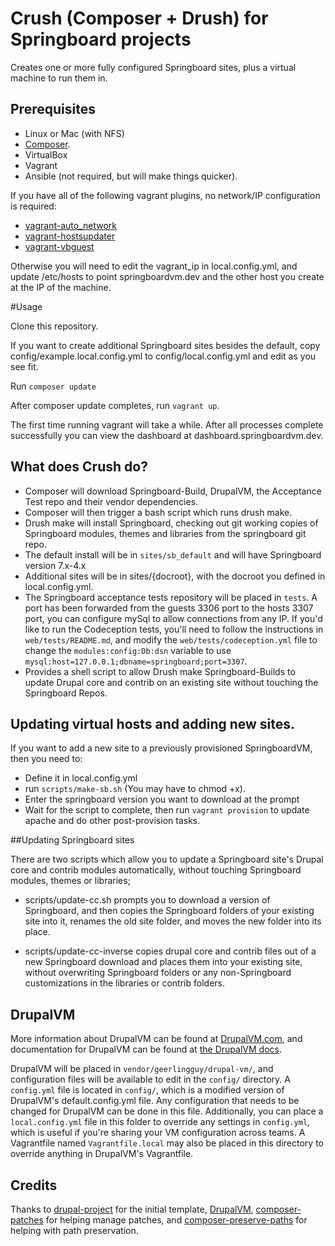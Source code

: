 # Crush (Composer + Drush) for Springboard projects

Creates one or more fully configured Springboard sites, plus a virtual machine to run them in.

## Prerequisites

- Linux or Mac (with NFS)
- [Composer](https://getcomposer.org/doc/00-intro.md#installation-linux-unix-osx).
- VirtualBox
- Vagrant
- Ansible (not required, but will make things quicker).

If you have all of the following vagrant plugins, no network/IP configuration is required:

- [vagrant-auto_network](https://github.com/oscar-stack/vagrant-auto_network)
- [vagrant-hostsupdater](https://github.com/cogitatio/vagrant-hostsupdater)
- [vagrant-vbguest](https://github.com/dotless-de/vagrant-vbguest)

Otherwise you will need to edit the vagrant_ip in local.config.yml, and update /etc/hosts to
point springboardvm.dev and the other host you create at the IP of the machine.

#Usage

Clone this repository.

If you want to create additional Springboard sites besides the default, copy config/example.local.config.yml to
config/local.config.yml and edit as you see fit.

Run `composer update`

After composer  update completes, run `vagrant up`.

The first time running vagrant will take a while. After all processes complete successfully
you can view the dashboard at dashboard.springboardvm.dev.

## What does Crush do?

* Composer will download Springboard-Build, DrupalVM, the Acceptance Test repo and their vendor dependencies.
* Composer will then trigger a bash script which runs drush make.
* Drush make will install Springboard, checking out git working copies of Springboard modules, themes and libraries from the springboard git repo.
* The default install will be in `sites/sb_default` and will have Springboard version 7.x-4.x
* Additional sites will be in sites/{docroot}, with the docroot you defined in local.config.yml.
* The Springboard acceptance tests repository will be placed in `tests`.
A port has been forwarded from the guests 3306 port to the hosts 3307 port, you can configure mySql to allow connections from any IP.
If you'd like to run the Codeception tests, you'll need to follow the instructions
in `web/tests/README.md`, and modify the `web/tests/codeception.yml` file to change
the `modules:config:Db:dsn` variable to use `mysql:host=127.0.0.1;dbname=springboard;port=3307`.
* Provides a shell script to allow Drush make Springboard-Builds to update Drupal core
and contrib on an existing site without touching the Springboard Repos.

## Updating virtual hosts and adding new sites.

If you want to add a new site to a previously provisioned SpringboardVM, then you need to:
* Define it in local.config.yml
* run `scripts/make-sb.sh` (You may have to chmod +x).
* Enter the springboard version you want to download at the prompt
* Wait for the script to complete, then run `vagrant provision` to update apache
and do other post-provision tasks.

##Updating Springboard sites

There are two scripts which allow you to update a Springboard site's Drupal core and contrib modules automatically,
without touching Springboard modules, themes or libraries;

* scripts/update-cc.sh prompts you to download a version of Springboard, and then copies
the Springboard folders of your existing site into it, renames the old site folder, and moves
the new folder into its place.

* scripts/update-cc-inverse copies drupal core and contrib files out of a new Springboard download and places them into your existing
site, without overwriting Springboard folders or any non-Springboard customizations in the libraries or contrib folders.

## DrupalVM

More information about DrupalVM can be found at [DrupalVM.com](http://drupalvm.com/), and documentation for DrupalVM can be found at [the DrupalVM docs](http://docs.drupalvm.com/).

DrupalVM will be placed in `vendor/geerlingguy/drupal-vm/`, and configuration files will be available to edit in the `config/` directory. A `config.yml` file is located in `config/`, which is a modified version of DrupalVM's default.config.yml file. Any configuration that needs to be changed for DrupalVM can be done in this file. Additionally, you can place a `local.config.yml` file in this folder to override any settings in `config.yml`, which is useful if you're sharing your VM configuration across teams. A Vagrantfile named `Vagrantfile.local` may also be placed in this directory to override anything in DrupalVM's Vagrantfile.

## Credits

Thanks to [drupal-project](https://github.com/drupal-composer/drupal-project/tree/7.x) for the initial template, [DrupalVM](https://www.drupalvm.com/), [composer-patches](https://github.com/cweagans/composer-patches) for helping manage patches, and [composer-preserve-paths](https://github.com/derhasi/composer-preserve-paths) for helping with path preservation.
